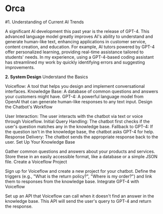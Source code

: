 # Orca
#1. Understanding of Current AI Trends

A significant AI development this past year is the release of GPT-4. This advanced language model greatly improves AI's ability to understand and generate human-like text, enhancing applications in customer service, content creation, and education.
For example, AI tutors powered by GPT-4 offer personalized learning, providing real-time assistance tailored to students' needs. In my experience, using a GPT-4-based coding assistant has streamlined my work by quickly identifying errors and suggesting improvements.


**2. System Design**
Understand the Basics

Voiceflow: A tool that helps you design and implement conversational interfaces.
Knowledge Base: A database of common questions and answers your customers might have.
GPT-4: A powerful language model from OpenAI that can generate human-like responses to any text input.
Design the Chatbot's Workflow

User Interaction: The user interacts with the chatbot via text or voice through Voiceflow.
Initial Query Handling: The chatbot first checks if the user's question matches any in the knowledge base.
Fallback to GPT-4: If the question isn't in the knowledge base, the chatbot asks GPT-4 for help.
Response Delivery: The chatbot sends the appropriate response back to the user.
Set Up Your Knowledge Base

Gather common questions and answers about your products and services.
Store these in an easily accessible format, like a database or a simple JSON file.
Create a Voiceflow Project

Sign up for Voiceflow and create a new project for your chatbot.
Define the triggers (e.g., "What is the return policy?", "Where is my order?") and link them to responses from the knowledge base.
Integrate GPT-4 with Voiceflow

Set up an API that Voiceflow can call when it doesn't find an answer in the knowledge base.
This API will send the user's query to GPT-4 and return the response.

